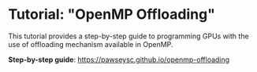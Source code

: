 # Tutorial: "OpenMP Offloading"

This tutorial provides a step-by-step guide to programming GPUs with the use of offloading mechanism available in OpenMP. 

**Step-by-step guide**: https://pawseysc.github.io/openmp-offloading 
